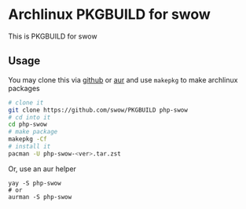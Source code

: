 # Archlinux PKGBUILD for swow

This is PKGBUILD for swow

## Usage

You may clone this via [github](https://github.com/swow/PKGBUILD) or [aur](https://aur.archlinux.org/php-swow.git) and use `makepkg` to make archlinux packages

```bash
# clone it
git clone https://github.com/swow/PKGBUILD php-swow
# cd into it
cd php-swow
# make package
makepkg -Cf
# install it
pacman -U php-swow-<ver>.tar.zst
```

Or, use an aur helper

```
yay -S php-swow
# or
aurman -S php-swow
```

